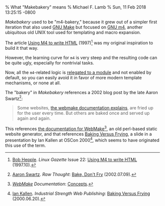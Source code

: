 % What "Makebakery" means
% Michael F. Lamb
% Sun, 11 Feb 2018 13:25:15 -0800

_Makebakery_ used to be "m4-bakery," because it grew out of a simpler first iteration that also used [GNU Make][] but focused on [GNU m4][], another ubiquitous old UNIX tool used for templating and macro expansion. 

The article [Using M4 to write HTML][] (1997)[^4] was my original inspiration to build it that way.

However, the learning curve for `m4` is very steep and the resulting code can be quite ugly, especially for nontrivial tasks.

Now, all the `m4`-related logic is [relegated to a module][m4-module] and not enabled by default, so you can easily avoid it in favor of more modern template mechanisms, or none at all.

The "bakery" in _Makebakery_ references a 2002 blog post by the late Aaron Swartz[^1]:

> Some websites, [the webmake documentation explains][concepts], are fried up for the user every time. But others are baked once and served up again and again.

This references [the documentation for WebMake][concepts][^2], an old perl-based static website generator, and that references [Baking Versus Frying][], a slide in a presentation by Ian Kallen at OSCon 2000[^3], which seems to have originated this use of the term.

[^1]: [Aaron Swartz][]. _Raw Thought_: [Bake, Don't Fry][] (2002.07.09).
[^2]: _[WebMake][] Documentation_: [Concepts][concepts].
[^3]: [Ian Kallen][]. _Industrial Strength Web Publishing_: [Baking Versus Frying] (2000.06.20).
[^4]: [Bob Hepple][]. _Linux Gazette_ Issue 22: [Using M4 to write HTML][] (1997.10).

[Bake, Don't Fry]: http://www.aaronsw.com/weblog/000404
[concepts]: http://webmake.taint.org/dist/doc/concepts.html
[Baking Versus Frying]: http://www.arachna.com/edu/talks/iswp/slides/baking_versus_frying.html
[GNU Make]: https://www.gnu.org/software/make/
[GNU m4]: https://www.gnu.org/software/m4/
[Using M4 to write HTML]: https://web.archive.org/web/19980529230944/https://www.linuxgazette.com/issue22/using_m4.html
[Bob Hepple]: http://bhepple.freeshell.org/
[m4-module]: https://github.com/datagrok/makebakery/tree/main/modules/_m4
[Aaron Swartz]: https://en.wikipedia.org/wiki/Aaron_Swartz
[Ian Kallen]: https://twitter.com/spidaman
[webmake]: http://webmake.taint.org/
